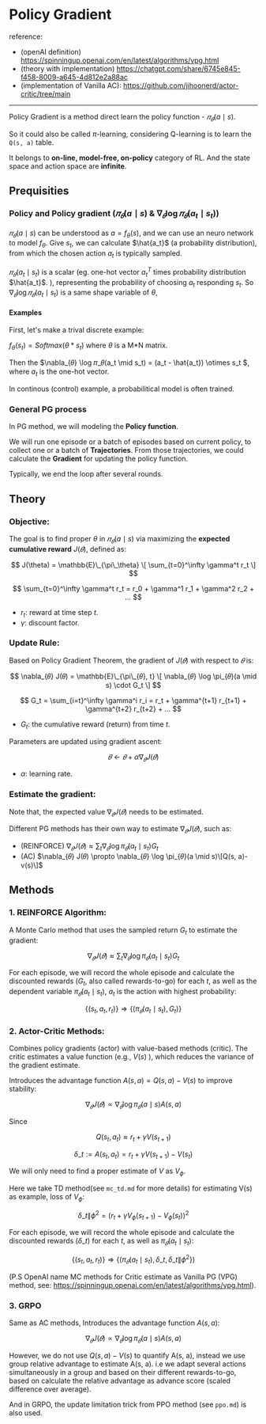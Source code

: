 # Policy Gradient

reference:
- (openAI definition) https://spinningup.openai.com/en/latest/algorithms/vpg.html
- (theory with implementation) https://chatgpt.com/share/6745e845-f458-8009-a645-4d812e2a88ac
- (implementation of Vanilla AC): https://github.com/jihoonerd/actor-critic/tree/main


---

Policy Gradient is a method direct learn the policy function - $𝜋_𝜃(a \mid s)$. 

So it could also be called $\pi$-learning, considering Q-learning is to learn the `Q(s, a)` table. 

It belongs to **on-line, model-free, on-policy** category of RL. And the state space and action space are **infinite**.
## Prequisities

### Policy and Policy gradient ($𝜋_𝜃(a \mid s)$ & $\nabla_{𝜃} \log 𝜋_𝜃(a_t \mid s_t))$

$𝜋_𝜃(a \mid s)$ can be understood as $a = f_{\theta}(s)$,
and we can use an neuro network to model $f_{\theta}$.
Give $s_t$, we can calculate $\hat{a_t}$ (a probability distribution), 
from which the chosen action $a_t$ is typically sampled. 

$𝜋_𝜃(a_t \mid s_t)$ is a scalar (eg. one-hot vector $a_t^{T}$ times probability distribution $\hat{a_t}$.
), representing the probability of choosing $a_t$ responding $s_t$.
So $\nabla_{𝜃} \log 𝜋_𝜃(a_t \mid s_t)$ is a same shape variable of $\theta$, 

#### Examples

First, let's make a trival discrete example:

$f_{\theta}(s_t) = Softmax(\theta * s_t)$ where $\theta$ is a M*N matrix.

Then the $\nabla_{𝜃} \log 𝜋_𝜃(a_t \mid s_t) =  (a_t - \hat{a_t}) \otimes s_t $, where $a_t$ is the one-hot vector.

In continous (control) example, a probabilitical model is often trained.

### General PG process

In PG method, we will modeling the **Policy function**. 

We will run one episode or a batch of episodes based on current policy, 
to collect one or a batch of **Trajectories**.
From those trajectories, we could calculate the **Gradient** for updating the policy function.

Typically, we end the loop after several rounds.

## Theory

### Objective:

The goal is to find proper $\theta$ in $𝜋_𝜃(a \mid s)$ via maximizing the **expected cumulative reward** $J(𝜃)$, defined as:


$$
J(\theta) = \mathbb{E}\_{\pi\_\theta} \[ \sum_{t=0}^\infty \gamma^t r_t \]
$$

$$
\sum_{t=0}^\infty \gamma^t r_t = r_0 + \gamma^1 r_1 + \gamma^2 r_2 + ... 
$$

- $r_t$: reward at time step $t$.
- $\gamma$: discount factor.


### Update Rule:

Based on Policy Gradient Theorem, the gradient of $J(𝜃)$ with respect to $𝜃$ is:


$$
\nabla_{𝜃} J(𝜃) = \mathbb{E}\_{\pi\_{𝜃}, t} \[ \nabla_{𝜃} \log \pi_{𝜃}(a \mid s) \cdot G_t \]
$$


$$
G_t = \sum_{i=t}^\infty \gamma^i r_i = r_t + \gamma^{t+1} r_{t+1} + \gamma^{t+2} r_{t+2} + ... 
$$

- $G_t$: the cumulative reward (return) from time $t$.

Parameters are updated using gradient ascent:

$$
𝜃 \gets 𝜃 + \alpha \nabla_{𝜃} J(𝜃)
$$

- $\alpha$: learning rate.



### Estimate the gradient:

Note that, the expected value $\nabla_{𝜃} J(𝜃)$ needs to be estimated. 

Different PG methods has their own way to estimate $\nabla_{𝜃} J(𝜃)$, such as:
- (REINFORCE) $\nabla_{𝜃} J(𝜃) \approx \sum_t \nabla_{𝜃} \log \pi_{𝜃}(a_t \mid s_t) G_t$
- (AC) $\nabla_{𝜃} J(𝜃) \propto \nabla_{𝜃} \log \pi_{𝜃}(a \mid s)\[Q(s, a)-v(s)\]$


## Methods

### 1. REINFORCE Algorithm:

A Monte Carlo method that uses the sampled return $G_t$ to estimate the gradient:

$$
\nabla_{𝜃} J(𝜃) \approx \sum_t \nabla_{𝜃} \log \pi_{𝜃}(a_t \mid s_t) G_t
$$

For each episode, we will record the whole episode and calculate the discounted rewards ($G_t$, also called rewards-to-go) for each $t$,
as well as the dependent variable $\pi_{𝜃}(a_t \mid s_t)$, $a_t$ is the action with highest probability:

$$
 \{ (s_t, a_t, r_t) \} \Rightarrow \{ (\pi_{𝜃}(a_t \mid s_t), G_t) \}
$$

### 2. Actor-Critic Methods:

Combines policy gradients (actor) with value-based methods (critic). The critic estimates a value function (e.g., $V(s)$ ), which reduces the variance of the gradient estimate.

Introduces the advantage function $A(s, a) = Q(s, a) - V(s)$ to improve stability:

$$
\nabla_{𝜃} J(𝜃) \propto \nabla_{𝜃} \log \pi_{𝜃}(a \mid s) A(s, a)
$$


Since

$$
 Q(s_t, a_t) \approx r_t + \gamma V(s_{t+1})
$$

$$
{\delta}\_t := A(s_t, a_t) = r_t + \gamma V(s_{t+1}) - V(s_{t})
$$

We will only need to find a proper estimate of $V$ as $V_{\phi}$.

Here we take TD method(see `mc_td.md` for more details) for estimating V(s) as example, loss of $V_\phi$:

$$
{{\delta}\_{t \| \phi}}^2 = \left( r_t + \gamma V_\phi(s_{t+1}) - V_\phi(s_t) \right)^2
$$

For each episode, we will record the whole episode and calculate the discounted rewards (${\delta}\_t$) for each $t$,
as well as $\pi_{𝜃}(a_t \mid s_t)$:

$$
 \{ (s_t, a_t, r_t) \} \Rightarrow \{ (\pi_{𝜃}(a_t \mid s_t), {\delta}\_t, {{\delta}\_{t \| \phi}}^2 \})
$$

(P.S OpenAI name MC methods for Critic estimate as Vanilla PG (VPG) method, see: https://spinningup.openai.com/en/latest/algorithms/vpg.html).

### 3. GRPO

Same as AC methods, Introduces the advantage function $A(s, a)$:

$$
\nabla_{𝜃} J(𝜃) \propto \nabla_{𝜃} \log \pi_{𝜃}(a \mid s) A(s, a)
$$

However, we do not use $Q(s, a) - V(s)$ to quantify A(s, a), instead we use group relative advantage 
to estimate A(s, a). i.e we adapt several actions simultaneously in a group and based on their different rewards-to-go, based on
calculate the relative advantage as advance score (scaled difference over average). 

And in GRPO, the update limitation trick from PPO method (see `ppo.md`) is also used.
